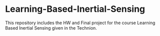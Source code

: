 # Learning-Based-Inertial-Sensing
This repository includes the HW and Final project for the course Learning Based Inertial Sensing given in the Technion.
